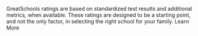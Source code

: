 GreatSchools ratings are based on standardized test results and additional metrics, when available. These ratings are designed to be a starting point, and not the only factor, in selecting the right school for your family. Learn More